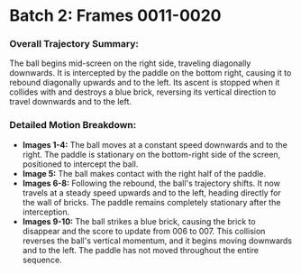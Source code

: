 # Batch 2: Frames 0011-0020

### Overall Trajectory Summary:
The ball begins mid-screen on the right side, traveling diagonally downwards. It is intercepted by the paddle on the bottom right, causing it to rebound diagonally upwards and to the left. Its ascent is stopped when it collides with and destroys a blue brick, reversing its vertical direction to travel downwards and to the left.

### Detailed Motion Breakdown:
*   **Images 1-4:** The ball moves at a constant speed downwards and to the right. The paddle is stationary on the bottom-right side of the screen, positioned to intercept the ball.
*   **Image 5:** The ball makes contact with the right half of the paddle.
*   **Images 6-8:** Following the rebound, the ball's trajectory shifts. It now travels at a steady speed upwards and to the left, heading directly for the wall of bricks. The paddle remains completely stationary after the interception.
*   **Images 9-10:** The ball strikes a blue brick, causing the brick to disappear and the score to update from 006 to 007. This collision reverses the ball's vertical momentum, and it begins moving downwards and to the left. The paddle has not moved throughout the entire sequence.

